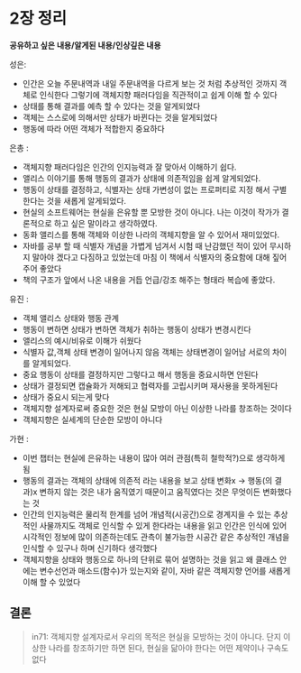 # 2장 정리

**공유하고 싶은 내용/알게된 내용/인상깊은 내용**

성은:

- 인간은 오늘 주문내역과 내일 주문내역을 다르게 보는 것 처럼 추상적인 것까지 객체로 인식한다 그렇기에 객체지향 패러다임을 직관적이고 쉽게 이해 할 수 있다
- 상태를 통해 결과를 예측 할 수 있다는 것을 알게되었다
- 객체는 스스로에 의해서만 상태가 바뀐다는 것을 알게되었다
- 행동에 따라 어떤 객체가 적합한지 중요하다

은총 :

- 객체지향 패러다임은 인간의 인지능력과 잘 맞아서 이해하기 쉽다.
- 앨리스 이야기를 통해 행동의 결과가 상태에 의존적임을 쉽게 알게되었다.
- 행동이 상태를 결정하고, 식별자는 상태 가변성이 없는 프로퍼티로 지정 해서 구별한다는 것을 새롭게 알게되었다.
- 현실의 소프트웨어는 현실을 은유할 뿐 모방한 것이 아니다. 나는 이것이 작가가 결론적으로 하고 싶은 말이라고 생각하였다.
- 동화 앨리스를 통해 객체와 이상한 나라의 객체지향을 알 수 있어서 재미있었다.
- 자바를 공부 할 때 식별자 개념을 가볍게 넘겨서 시험 때 난감했던 적이 있어 무시하지 말아야 겠다고 다짐하고 있었는데 마침 이 책에서 식별자의 중요함에 대해 짚어주어 좋았다
- 책의 구조가 앞에서 나온 내용을 거듭 언급/강조 해주는 형태라 복습에 좋았다.

유진 :

- 객체 앨리스 상태와 행동 관계
- 행동이 변하면 상태가 변하면 객체가 취하는 행동이 상태가 변경시킨다
- 앨리스의 예시/비유로 이해가 쉬웠다
- 식별자 값,객체 상태 변경이 일어나지 않음 객체는 상태변경이 일어남 서로의 차이를 알게되었다.
- 중요 행동이 상태를 결정하지만 그렇다고 해서 행동을 중요시하면 안된다
- 상태가 결정되면 캡슐화가 저해되고 협력자를 고립시키며 재사용을 못하게된다
- 상태가 중요시 되는게 맞다
- 객체지향 설계자로써 중요한 것은 현실 모방이 아닌 이상한 나라를 창조하는 것이다
- 객체지향은 실세계의 단순한 모방이 아니다

가현 :

- 이번 챕터는 현실에 은유하는 내용이 많아 여러 관점(특히 철학적?)으로 생각하게 됨
- 행동의 결과는 객체의 상태에 의존적 라는 내용을 보고 상태 변화x → 행동(의 결과)x 변하지 않는 것은 내가 움직였기 때문이고 움직였다는 것은 무엇이든 변화했다는 것
- 인간의 인지능력은 물리적 한계를 넘어 개념적(시공간)으로 경계지을 수 있는 추상적인 사물까지도 객체로 인식할 수 있게 한다라는 내용을 읽고 인간은 인식에 있어 시각적인 정보에 많이 의존하는데도 관측이 불가능한 시공간 같은 추상적인 개념을 인식할 수 있구나 하며 신기하다 생각했다
- 객체지향을 상태와 행동으로 하나의 단위로 묶어 설명하는 것을 읽고 왜 클래스 안에는 변수선언과 매소드(함수)가 있는지와 같이, 자바 같은 객체지향 언어를 새롭게 이해 할 수 있었다

## 결론

> in71: 객체지향 설계자로서 우리의 목적은 현실을 모방하는 것이 아니다. 단지 이상한 나라를 창조하기만 하면 된다, 현실을 닮아야 한다는 어떤 제약이나 구속도 없다
